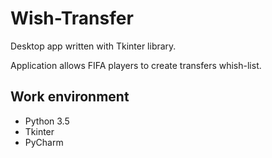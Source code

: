 # Wish-Transfer
Desktop app written with Tkinter library.

Application allows FIFA players to create transfers whish-list.

## Work environment
* Python 3.5
* Tkinter
* PyCharm
